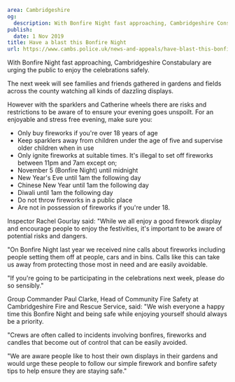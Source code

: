 ```yaml
area: Cambridgeshire
og:
  description: With Bonfire Night fast approaching, Cambridgeshire Constabulary are urging the public to enjoy the celebrations safely.
publish:
  date: 1 Nov 2019
title: Have a blast this Bonfire Night
url: https://www.cambs.police.uk/news-and-appeals/have-blast-this-bonfire-night
```

With Bonfire Night fast approaching, Cambridgeshire Constabulary are urging the public to enjoy the celebrations safely.

The next week will see families and friends gathered in gardens and fields across the county watching all kinds of dazzling displays.

However with the sparklers and Catherine wheels there are risks and restrictions to be aware of to ensure your evening goes unspoilt. For an enjoyable and stress free evening, make sure you:

 * Only buy fireworks if you're over 18 years of age
 * Keep sparklers away from children under the age of five and supervise older children when in use
 * Only ignite fireworks at suitable times. It's illegal to set off fireworks between 11pm and 7am except on;
 * November 5 (Bonfire Night) until midnight
 * New Year's Eve until 1am the following day
 * Chinese New Year until 1am the following day
 * Diwali until 1am the following day
 * Do not throw fireworks in a public place
 * Are not in possession of fireworks if you're under 18.

Inspector Rachel Gourlay said: "While we all enjoy a good firework display and encourage people to enjoy the festivities, it's important to be aware of potential risks and dangers.

"On Bonfire Night last year we received nine calls about fireworks including people setting them off at people, cars and in bins. Calls like this can take us away from protecting those most in need and are easily avoidable.

"If you're going to be participating in the celebrations next week, please do so sensibly."

Group Commander Paul Clarke, Head of Community Fire Safety at Cambridgeshire Fire and Rescue Service, said: "We wish everyone a happy time this Bonfire Night and being safe while enjoying yourself should always be a priority.

"Crews are often called to incidents involving bonfires, fireworks and candles that become out of control that can be easily avoided.

"We are aware people like to host their own displays in their gardens and would urge these people to follow our simple firework and bonfire safety tips to help ensure they are staying safe."
